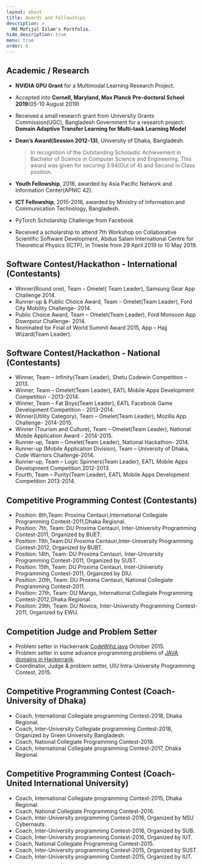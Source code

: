 ```yaml
---
layout: about
title: Awards and Fellowships
description: >
  Md Mofijul Islam's Portfolio.
hide_description: true
menu: true
order: 6
---
```

## Academic / Research
* **NVIDIA GPU Grant** for a Multimodal Learning Research Project.
* Accepted into **Cornell, Maryland, Max Planck Pre-doctoral School 2019**(05-10 August 2019)
* Received a small research grant from University Grants Commission(UGC), Bangladesh Government for a research project: **Domain Adaptive Transfer Learning for Multi-task Learning Model**
* **Dean’s Award(Session 2012-13)**, University of Dhaka, Bangladesh.
  > In recognition of the Outstanding Scholastic Achievement in Bachelor of Science in Computer Science and Engineering. This award was given for securing 3.94(Out of 4) and Second in Class position.

* **Youth Fellowship**, 2016, awarded by Asia Pacific Network and Information Center(APNIC 42).
* **ICT Fellowship**, 2015-2016, awarded by Ministry of Information and Communication Technology, Bangladesh.
* PyTorch Scholarship Challenge from Facebook
* Received a scholarship to attend 7th Workshop on Collaborative Scientific Software Development, Abdus Salam
International Centre for Theoretical Physics (ICTP), in Trieste from 29 April 2019 to 10 May 2019.


## Software Contest/Hackathon - International (Contestants)
* Winner(Round one), Team – Omelet( Team Leader), Samsung Gear App Challenge 2014.
* Runner-up & Public Choice Award, Team – Omelet(Team Leader), Ford City Mobility Challenge- 2014.
* Public Choice Award, Team – Omelet(Team Leader), Ford Monsoon App Downpour Challenge- 2014.
* Nominated for Final of World Summit Award 2015, App – Hajj Wizard(Team Leader).

## Software Contest/Hackathon - National (Contestants)
* Winner, Team – Infinity(Team Leader), Shetu Codewin Competition – 2013.
* Winner, Team – Omelet(Team Leader), EATL Mobile Apps Development Competition - 2013-2014.
* Winner, Team – Fat Boys(Team Leader), EATL Facebook Game Development Competition - 2013-2014.
* Winner(Utility Category), Team – Omelet(Team Leader), Mozilla App Challenge- 2014-2015.
* Winner (Tourism and Culture), Team – Omelet(Team Leader), National Mobile Application Award - 2014-2015.
* Runner-up, Team – Omelet(Team Leader), National Hackathon- 2014.
* Runner-up (Mobile Application Division), Team – University of Dhaka, Code Warriors Challenge-2014.
* Runner-up, Team – Logic Spinners(Team Leader), EATL Mobile Apps Development Competition 2012-2013.
* Fourth, Team – Purity(Team Leader), EATL Mobile Apps Development Competition 2013-2014.

## Competitive Programming Contest (Contestants)
* Position: 8th,Team: Proxima Centauri,International Collegiate Programming Contest-2011,Dhaka Regional.
* Position: 7th, Team: DU Proxima Centauri, Inter-University Programming Contest-2011, Organized by BUET.
* Position: 11th,Team:DU Proxima Centauri,Inter-University Programming Contest-2012, Organized by BUBT.
* Position: 14th, Team: DU Proxima Centauri, Inter-University Programming Contest-2011, Organized by SUST.
* Position: 15th, Team: DU Proxima Centauri, Inter-University Programming Contest-2011, Organized by DIU.
* Position: 20th, Team: DU Proxima Centauri, National Collegiate Programming Contest-2011.
* Position: 27th, Team: DU Mango, International Collegiate Programming Contest-2012,Dhaka Regional.
* Position: 29th, Team: DU Novice, Inter-University Programming Contest-2011, Organized by EWU.

## Competition Judge and Problem Setter
* Problem setter in Hackerrank [CodeWihz.java](https://www.hackerrank.com/codewhiz-java) October 2015.
* Problem setter in some advance programming problems of [JAVA domains in Hackerrank](https://www.hackerrank.com/domains/java/java-advanced).
* Coordinator, Judge & problem setter, UIU Intra-University Programming Contest, 2015.

## Competitive Programming Contest (Coach- University of Dhaka)
* Coach, International Collegiate programming Contest-2018, Dhaka Regional.
* Coach, Inter-University Collegiate programming Contest-2018, Organized by Green University Bangladesh.
* Coach, National Collegiate Programming Contest-2018.
* Coach, International Collegiate programming Contest-2017, Dhaka Regional.

## Competitive Programming Contest (Coach- United International University)
* Coach, International Collegiate programming Contest-2015, Dhaka Regional.
* Coach, National Collegiate Programming Contest-2016.
* Coach, Inter-University programming Contest-2016, Organized by NSU Cybernauts.
* Coach, Inter-University programming Contest-2016, Organized by SUB.
* Coach, Inter-University programming Contest-2016, Organized by IUT.
* Coach, National Collegiate Programming Contest-2015.
* Coach, Inter-University programming Contest-2015, Organized by SUST.
* Coach, Inter-University programming Contest-2015, Organized by IUT.
